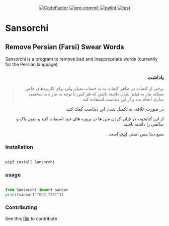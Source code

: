 <p align="center">
<a href="https://www.codefactor.io/repository/github/komeilparseh/sansorchi"><img src="https://www.codefactor.io/repository/github/komeilparseh/sansorchi/badge" alt="CodeFactor"></a>
<a href="https://results.pre-commit.ci/latest/github/KomeilParseh/Sansorchi/main"><img src="https://results.pre-commit.ci/badge/github/KomeilParseh/Sansorchi/main.svg" alt="pre-commit"></a>
<a href="https://github.com/KomeilParseh/Sansorchi/actions/workflows/pylint.yml"><img src="https://github.com/KomeilParseh/Sansorchi/actions/workflows/pylint.yml/badge.svg" alt="pylint"></a>
<a href="https://github.com/KomeilParseh/Sansorchi/actions/workflows/test.yml"><img src="https://github.com/KomeilParseh/Sansorchi/actions/workflows/test.yml/badge.svg" alt="test"></a>
</p>

# Sansorchi

## Remove Persian (Farsi) Swear Words

Sansorchi is a program to remove bad and inappropriate words (currently for the Persian language)

<div dir="rtl">

### یاداشت

> برخی از کلمات در ظاهر کلمات بد به حساب نمیان ولی برای کاربردهای خاص ممکنه نیاز به فیلتر شدن داشته باشن که هر کس با توجه به نیاز باید شخصی سازی انجام بده و از این دیتاست استفاده کنه

در صورت علاقه، به تکمیل شدن این دیتاست کمک کنید

از این کتابخونه در فیلتر کردن متن ها در پروژه های خود استفاده کنید و متون پاک و سالمی را داشته باشید

منبع دیتا بیس اصلی [اینجا](https://github.com/amirshnll/Persian-Swear-Words) است .

</div>

### Installation

```bash

pip3 install Sansorchi

```

### usage

```python

from Sansorchi import sansor
print(sansor("YOUR_TEXT"))

```

### Contributing

See this [file](https://github.com/KomeilParseh/Sansorchi/blob/main/CONTRIBUTING.md) to contribute
